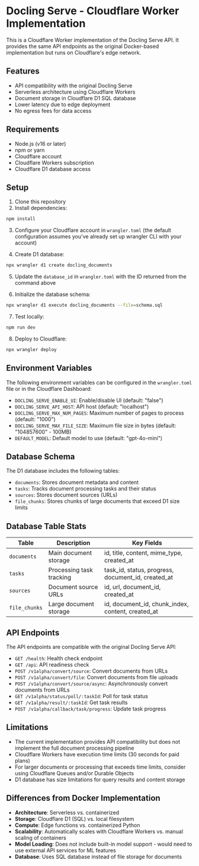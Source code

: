 # Docling Serve - Cloudflare Worker Implementation

This is a Cloudflare Worker implementation of the Docling Serve API. It provides the same API endpoints as the original Docker-based implementation but runs on Cloudflare's edge network.

## Features

- API compatibility with the original Docling Serve
- Serverless architecture using Cloudflare Workers
- Document storage in Cloudflare D1 SQL database
- Lower latency due to edge deployment
- No egress fees for data access

## Requirements

- Node.js (v16 or later)
- npm or yarn
- Cloudflare account
- Cloudflare Workers subscription
- Cloudflare D1 database access

## Setup

1. Clone this repository
2. Install dependencies:

```bash
npm install
```

3. Configure your Cloudflare account in `wrangler.toml` (the default configuration assumes you've already set up wrangler CLI with your account)

4. Create D1 database:

```bash
npx wrangler d1 create docling_documents
```

5. Update the `database_id` in `wrangler.toml` with the ID returned from the command above

6. Initialize the database schema:

```bash
npx wrangler d1 execute docling_documents --file=schema.sql
```

7. Test locally:

```bash
npm run dev
```

8. Deploy to Cloudflare:

```bash
npx wrangler deploy
```

## Environment Variables

The following environment variables can be configured in the `wrangler.toml` file or in the Cloudflare Dashboard:

- `DOCLING_SERVE_ENABLE_UI`: Enable/disable UI (default: "false")
- `DOCLING_SERVE_API_HOST`: API host (default: "localhost")
- `DOCLING_SERVE_MAX_NUM_PAGES`: Maximum number of pages to process (default: "1000")
- `DOCLING_SERVE_MAX_FILE_SIZE`: Maximum file size in bytes (default: "104857600" - 100MB)
- `DEFAULT_MODEL`: Default model to use (default: "gpt-4o-mini")

## Database Schema

The D1 database includes the following tables:

- `documents`: Stores document metadata and content
- `tasks`: Tracks document processing tasks and their status
- `sources`: Stores document sources (URLs)
- `file_chunks`: Stores chunks of large documents that exceed D1 size limits

## Database Table Stats

| Table | Description | Key Fields |
|-------|-------------|------------|
| `documents` | Main document storage | id, title, content, mime_type, created_at |
| `tasks` | Processing task tracking | task_id, status, progress, document_id, created_at |
| `sources` | Document source URLs | id, url, document_id, created_at |
| `file_chunks` | Large document storage | id, document_id, chunk_index, content, created_at |

## API Endpoints

The API endpoints are compatible with the original Docling Serve API:

- `GET /health`: Health check endpoint
- `GET /api`: API readiness check
- `POST /v1alpha/convert/source`: Convert documents from URLs
- `POST /v1alpha/convert/file`: Convert documents from file uploads
- `POST /v1alpha/convert/source/async`: Asynchronously convert documents from URLs
- `GET /v1alpha/status/poll/:taskId`: Poll for task status
- `GET /v1alpha/result/:taskId`: Get task results
- `POST /v1alpha/callback/task/progress`: Update task progress

## Limitations

- The current implementation provides API compatibility but does not implement the full document processing pipeline
- Cloudflare Workers have execution time limits (30 seconds for paid plans)
- For larger documents or processing that exceeds time limits, consider using Cloudflare Queues and/or Durable Objects
- D1 database has size limitations for query results and content storage

## Differences from Docker Implementation

- **Architecture**: Serverless vs. containerized
- **Storage**: Cloudflare D1 (SQL) vs. local filesystem
- **Compute**: Edge functions vs. containerized Python
- **Scalability**: Automatically scales with Cloudflare Workers vs. manual scaling of containers
- **Model Loading**: Does not include built-in model support - would need to use external API services for ML features
- **Database**: Uses SQL database instead of file storage for documents 